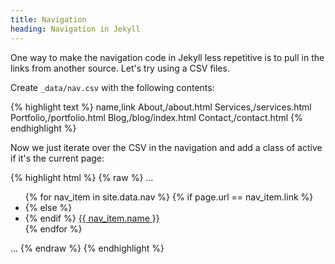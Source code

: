 ```yaml
---
title: Navigation
heading: Navigation in Jekyll
---
```

One way to make the navigation code in Jekyll less repetitive is to pull in the links from another source. Let's try using a CSV files.

Create `_data/nav.csv` with the following contents:

{% highlight text %}
name,link
About,/about.html
Services,/services.html
Portfolio,/portfolio.html
Blog,/blog/index.html
Contact,/contact.html
{% endhighlight %}

Now we just iterate over the CSV in the navigation and add a class of active if it's the current page:

{% highlight html %}
{% raw %}
...
<ul class="nav navbar-nav navbar-right">
  {% for nav_item in site.data.nav %}
    {% if page.url == nav_item.link %}
      <li class="active">
    {% else %}
      <li>
    {% endif %}
      <a href="{{ nav_item.link }}">{{ nav_item.name }}</a>
    </li>
  {% endfor %}
</ul>
...
{% endraw %}
{% endhighlight %}
